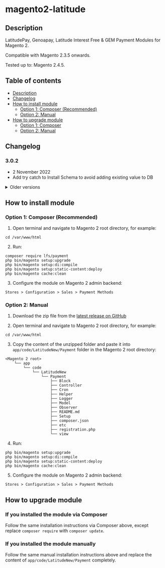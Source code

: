 # magento2-latitude

## Description

LatitudePay, Genoapay, Latitude Interest Free & GEM Payment Modules for Magento 2.

Compatible with Magento 2.3.5 onwards.

Tested up to: Magento 2.4.5.

## Table of contents

* [Description](#description)
* [Changelog](#changelog)
* [How to install module](#how-to-install-module)
    + [Option 1: Composer (Recommended)](#option-1--composer--recommended-)
    + [Option 2: Manual](#option-2--manual)
* [How to upgrade module](#how-to-upgrade-module)
    + [Option 1: Composer](#option-1--composer)
    + [Option 2: Manual](#option-2--manual-1)

## Changelog

### 3.0.2
- 2 November 2022
- Add try catch to Install Schema to avoid adding existing value to DB

<details>
<summary>Older versions</summary>

### 3.0.1
- 28 October 2022
- Fix widget still showing when LC is disabled
- Fix PHP syntax compatibility issue with versions < 7.3 

### 3.0.0
- 18 October 2022
- Compatibility with Magento 2.4.5
- Integration of Latitude Interest Free and GEM
- Upgrade Schema Implementation

### 2.0.7
- 19 July 2022
- Compatibility with Magento 2.4.4
- Adjusted module to not clear session on checkout
- Update status key to pending_latitude_approval to avoid clash with other modules
- Address base url information source to window.BASE_URL
- Updated payment group from offline to installment
- Add log to install module

### 2.0.6
- 31 March 2022
- Ensure backward compatibility with PHP 7.4 and lower

### 2.0.5
- 24 March 2022
- Adjusted composer requirement to allow smoother installation using `composer require`
- Logo renderer adjusted to cater to sites using onepage checkout

### 2.0.4
- 22 March 2022
- Show module version on configuration page

### 2.0.3
- 22 March 2022
- Fix path for packagist

### 2.0.2
- 18 March 2022
- Replace Zend Logger removed in Magento 2.4.3 with a custom logger
- Improve logging information

### 2.0.1
- 17 March 2022
- Change callback redirect from cart page to checkout page

### 2.0.0
- 16 March 2022
- Initial release for Magento 2 plugin rebuild
</details>

## How to install module

### Option 1: Composer (Recommended)

1. Open terminal and navigate to Magento 2 root directory, for example:
```
cd /var/www/html
```
2. Run:
```
composer require lfs/payment
php bin/magento setup:upgrade
php bin/magento setup:di:compile
php bin/magento setup:static-content:deploy
php bin/magento cache:clean
```
3. Configure the module on Magento 2 admin backend:
```
Stores > Configuration > Sales > Payment Methods
```

### Option 2: Manual

1. Download the zip file from the [latest release on GitHub](https://github.com/Latitude-Financial/magento2-latitude/releases)

2. Open terminal and navigate to Magento 2 root directory, for example:
```
cd /var/www/html
```
3. Copy the content of the unzipped folder and paste it into `app/code/LatitudeNew/Payment` folder in the Magento 2 root directory:
```
<Magento 2 root>
    └── app
        └── code
            └── LatitudeNew
                └── Payment
                    ├── Block
                    ├── Controller
                    ├── Cron
                    ├── Helper
                    ├── Logger
                    ├── Model
                    ├── Observer
                    ├── README.md
                    ├── Setup
                    ├── composer.json
                    ├── etc
                    ├── registration.php
                    └── view
```
4. Run:
```
php bin/magento setup:upgrade
php bin/magento setup:di:compile
php bin/magento setup:static-content:deploy
php bin/magento cache:clean
```
5. Configure the module on Magento 2 admin backend:
```
Stores > Configuration > Sales > Payment Methods
```

## How to upgrade module

### If you installed the module via Composer

Follow the same installation instructions via Composer above, except replace `composer require` with `composer update`.

### If you installed the module manually

Follow the same manual installation instructions above and replace the content of `app/code/LatitudeNew/Payment` completely.

